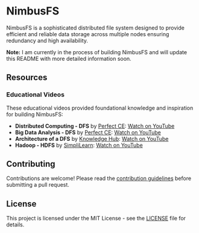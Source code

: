 # NimbusFS

NimbusFS is a sophisticated distributed file system designed to provide efficient and reliable data storage across multiple nodes ensuring redundancy and high availability.

**Note:** I am currently in the process of building NimbusFS and will update this README with more detailed information soon.


## Resources

### Educational Videos

These educational videos provided foundational knowledge and inspiration for building NimbusFS:

- **Distributed Computing - DFS** by [Perfect CE](https://www.youtube.com/@perfectcomputerengineer): [Watch on YouTube](https://youtu.be/Xhi3hqbiXNM)
- **Big Data Analysis - DFS** by [Perfect CE](https://www.youtube.com/@perfectcomputerengineer): [Watch on YouTube](https://youtu.be/McTWc6N-pBg)
- **Architecture of a DFS** by [Knowledge Hub](https://www.youtube.com/@knowledgehub9741): [Watch on YouTube](https://youtu.be/QmNlluPbEEk)
- **Hadoop - HDFS** by [SimpliLearn](https://www.youtube.com/@SimplilearnOfficial): [Watch on YouTube](https://youtu.be/6apXsm_25s0)


## Contributing

Contributions are welcome! Please read the [contribution guidelines](CONTRIBUTING.md) before submitting a pull request.

## License

This project is licensed under the MIT License - see the [LICENSE](LICENSE) file for details.
